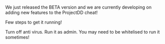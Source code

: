 We just released the BETA version and we are currently developing on adding new features to the ProjectDD cheat!

Few steps to get it running!

Turn off anti virus.
Run it as admin.
You may need to be whitelised to run it sometimes!
